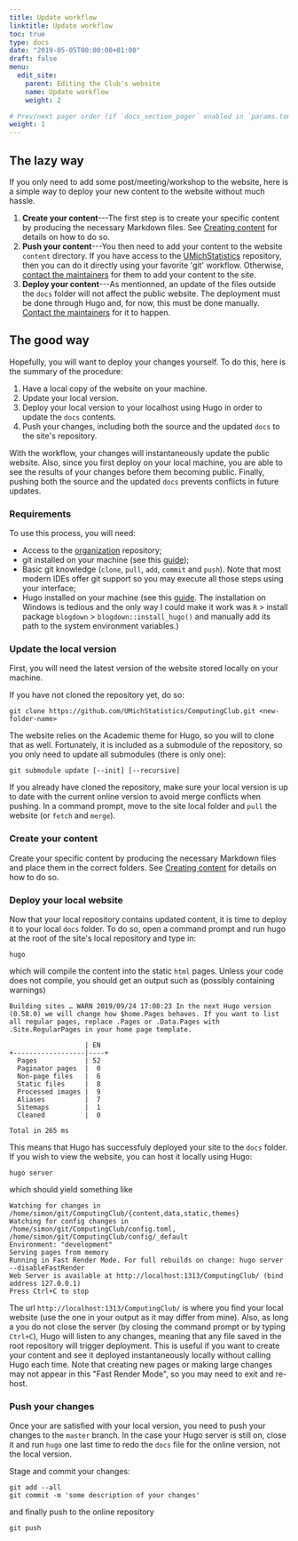 ```yaml
---
title: Update workflow
linktitle: Update workflow
toc: true
type: docs
date: "2019-05-05T00:00:00+01:00"
draft: false
menu:
  edit_site:
    parent: Editing the Club's website
    name: Update workflow
    weight: 2

# Prev/next pager order (if `docs_section_pager` enabled in `params.toml`)
weight: 1
---
```


## The lazy way

If you only need to add some post/meeting/workshop to the website, here is a simple way to deploy your new content to the website without much hassle.

1. **Create your content**---The first step is to create your specific content by producing the necessary Markdown files. See [Creating content](create/) for details on how to do so.
2. **Push your content**---You then need to add your content to the website `content` directory. If you have access to the [UMichStatistics](https://github.com/UMichStatistics/) repository, then you can do it directly using your favorite 'git' workflow. Otherwise, [contact the maintainers](#contact) for them to add your content to the site.
3. **Deploy your content**---As mentionned, an update of the files outside the `docs` folder will not affect the public website. The deployment must be done through Hugo and, for now, this must be done manually. [Contact the maintainers](#contact) for it to happen.

## The good way

Hopefully, you will want to deploy your changes yourself. To do this, here is the summary of the procedure:

1. Have a local copy of the website on your machine.
2. Update your local version.
3. Deploy your local version to your localhost using Hugo in order to update the `docs` contents.
4. Push your changes, including both the source and the updated `docs` to the site's repository.

With the workflow, your changes will instantaneously update the public website. Also, since you first deploy on your local machine, you are able to see the results of your changes before them becoming public. Finally, pushing both the source and the updated `docs` prevents conflicts in future updates.

### Requirements

To use this process, you will need:

- Access to the [organization](https://github.com/UMichStatistics/) repository;
- git installed on your machine (see this [guide](https://www.atlassian.com/git/tutorials/install-git));
- Basic git knowledge (`clone`, `pull`, `add`, `commit` and `push`). Note that most modern IDEs offer git support so you may execute all those steps using your interface;
- Hugo installed on your machine (see this [guide](https://gohugo.io/getting-started/installing/). The installation on Windows is tedious and the only way I could make it work was `R` > install package `blogdown` > `blogdown::install_hugo()` and manually add its path to the system environment variables.)

### Update the local version

First, you will need the latest version of the website stored locally on your machine. 

If you have not cloned the repository yet, do so:
```shell
git clone https://github.com/UMichStatistics/ComputingClub.git <new-folder-name>
```

The website relies on the Academic theme for Hugo, so you will to clone that as well. Fortunately, it is included as a submodule of the repository, so you only need to update all submodules (there is only one):
```shell
git submodule update [--init] [--recursive]
```

If you already have cloned the repository, make sure your local version is up to date with the current online version to avoid merge conflicts when pushing. In a command prompt, move to the site local folder and `pull` the website (or `fetch` and `merge`).

### Create your content

Create your specific content by producing the necessary Markdown files and place them in the correct folders. See [Creating content](create/) for details on how to do so.

### Deploy your local website

Now that your local repository contains updated content, it is time to deploy it to your local `docs` folder. To do so, open a command prompt and run hugo at the root of the site's local repository and type in:
```shell
hugo
```
which will compile the content into the static `html` pages. Unless your code does not compile, you should get an output such as (possibly containing warnings)
```shell
Building sites … WARN 2019/09/24 17:08:23 In the next Hugo version (0.58.0) we will change how $home.Pages behaves. If you want to list all regular pages, replace .Pages or .Data.Pages with .Site.RegularPages in your home page template.

                   | EN
+------------------|----+
  Pages            | 52
  Paginator pages  |  0
  Non-page files   |  6
  Static files     |  8
  Processed images |  9
  Aliases          |  7
  Sitemaps         |  1
  Cleaned          |  0

Total in 265 ms
```
This means that Hugo has successfuly deployed your site to the `docs` folder. If you wish to view the website, you can host it locally using Hugo:
```shell
hugo server
```
which should yield something like
```shell
Watching for changes in /home/simon/git/ComputingClub/{content,data,static,themes}
Watching for config changes in /home/simon/git/ComputingClub/config.toml, /home/simon/git/ComputingClub/config/_default
Environment: "development"
Serving pages from memory
Running in Fast Render Mode. For full rebuilds on change: hugo server --disableFastRender
Web Server is available at http://localhost:1313/ComputingClub/ (bind address 127.0.0.1)
Press Ctrl+C to stop
```
The url `http://localhost:1313/ComputingClub/` is where you find your local website (use the one in your output as it may differ from mine). Also, as long a you do not close the server (by closing the command prompt or by typing `Ctrl+C`), Hugo will listen to any changes, meaning that any file saved in the root repository will trigger deployment. This is useful if you want to create your content and see it deployed instantaneously locally without calling Hugo each time. Note that creating new pages or making large changes may not appear in this "Fast Render Mode", so you may need to exit and re-host. 

### Push your changes

Once your are satisfied with your local version, you need to push your changes to the `master` branch. In the case your Hugo server is still on, close it and run `hugo` one last time to redo the `docs` file for the online version, not the local version.

Stage and commit your changes:
```shell
git add --all
git commit -m 'some description of your changes'
```
and finally push to the online repository
```shell
git push
```

